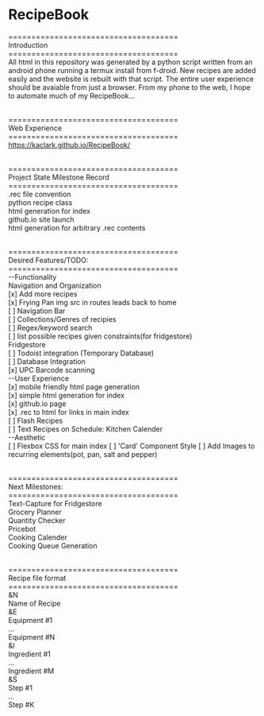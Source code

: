 # RecipeBook

=====================================<br/>
Introduction<br/>
=====================================<br/>
All html in this repository was generated by a python script written from an android phone running a termux install from f-droid. New recipes are added easily and the website is rebuilt with that script. The entire user experience should be avaiable from just a browser. From my phone to the web, I hope to automate much of my RecipeBook...<br /><br/>

=====================================<br/>
Web Experience<br/>
=====================================<br/>
https://kaclark.github.io/RecipeBook/<br/><br />

=====================================<br/>
Project State Milestone Record<br /> 
=====================================<br/>
.rec file convention<br/>
python recipe class<br/>
html generation for index<br/>
github.io site launch<br/>
html generation for arbitrary .rec contents<br/><br/>

=====================================<br/>
Desired Features/TODO:<br/>
=====================================<br/>
--Functionality<br/>
Navigation and Organization<br/>
[x] Add more recipes<br/>
[x] Frying Pan img src in routes leads back to home<br/>
[ ] Navigation Bar<br/>
[ ] Collections/Genres of recipies<br/>
[ ] Regex/keyword search<br/>
[ ] list possible recipes given constraints(for fridgestore)<br/>
Fridgestore<br />
[ ] Todoist integration (Temporary Database)<br/>
[ ] Database Integration<br/> 
[x] UPC Barcode scanning<br />
--User Experience<br/>
[x] mobile friendly html page generation<br/>
[x] simple html generation for index<br />
[x] github.io page <br/>
[x] .rec to html for links in main index <br/>
[ ] Flash Recipes<br/>
[ ] Text Recipes on Schedule: Kitchen Calender<br />
--Aesthetic<br/>
[ ] Flexbox CSS for main index
[ ] 'Card' Component Style
[ ] Add Images to recurring elements(pot, pan, salt and pepper)<br/><br/>


=====================================<br/>
Next Milestones:<br/>
=====================================<br/>
Text-Capture for Fridgestore<br/>
Grocery Planner<br/>
Quantity Checker<br/>
Pricebot<br/>
Cooking Calender<br/>
Cooking Queue Generation<br/><br/>

=====================================<br/>
Recipe file format<br/>
=====================================<br/>
&N<br/>
Name of Recipe<br/>
&E<br/>
Equipment #1<br/>
...<br/>
Equipment #N<br/>
&I<br/>
Ingredient #1<br/>
...<br/>
Ingredient #M<br/>
&S<br/>
Step #1<br/>
...<br/>
Step #K<br/>
